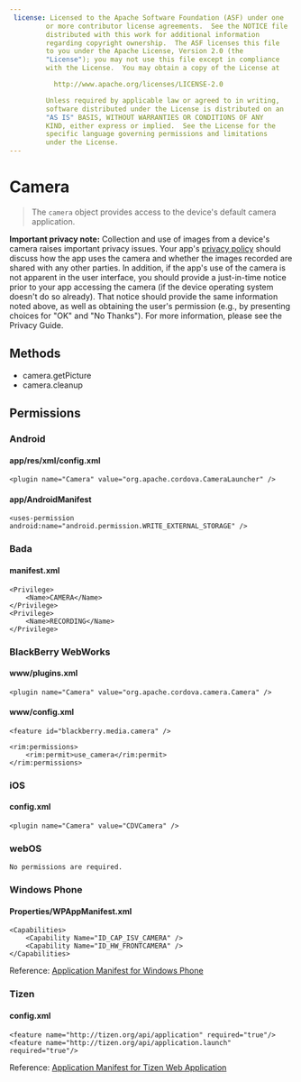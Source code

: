 ```yaml
---
 license: Licensed to the Apache Software Foundation (ASF) under one
         or more contributor license agreements.  See the NOTICE file
         distributed with this work for additional information
         regarding copyright ownership.  The ASF licenses this file
         to you under the Apache License, Version 2.0 (the
         "License"); you may not use this file except in compliance
         with the License.  You may obtain a copy of the License at

           http://www.apache.org/licenses/LICENSE-2.0

         Unless required by applicable law or agreed to in writing,
         software distributed under the License is distributed on an
         "AS IS" BASIS, WITHOUT WARRANTIES OR CONDITIONS OF ANY
         KIND, either express or implied.  See the License for the
         specific language governing permissions and limitations
         under the License.
---
```


Camera
======

> The `camera` object provides access to the device's default camera application.

**Important privacy note:** Collection and use of images from a device's camera raises important privacy issues.  Your app's [privacy policy](guide_getting-started_index.md.html) should discuss how the app uses the camera and whether the images recorded are shared with any other parties.  In addition, if the app's use of the camera is not apparent in the user interface, you should provide a just-in-time notice prior to your app accessing the camera (if the device operating system doesn't do so already).  That notice should provide the same information noted above, as well as obtaining the user's permission (e.g., by presenting choices for "OK" and "No Thanks").  For more information, please see the Privacy Guide.

Methods
-------

- camera.getPicture
- camera.cleanup

Permissions
-----------

### Android

#### app/res/xml/config.xml

    <plugin name="Camera" value="org.apache.cordova.CameraLauncher" />

#### app/AndroidManifest

    <uses-permission android:name="android.permission.WRITE_EXTERNAL_STORAGE" />

### Bada

#### manifest.xml

    <Privilege>
        <Name>CAMERA</Name>
    </Privilege>
    <Privilege>
        <Name>RECORDING</Name>
    </Privilege>

### BlackBerry WebWorks

#### www/plugins.xml

    <plugin name="Camera" value="org.apache.cordova.camera.Camera" />

#### www/config.xml

    <feature id="blackberry.media.camera" />

    <rim:permissions>
        <rim:permit>use_camera</rim:permit>
    </rim:permissions>

### iOS

#### config.xml

    <plugin name="Camera" value="CDVCamera" />

### webOS

    No permissions are required.

### Windows Phone

#### Properties/WPAppManifest.xml

    <Capabilities>
        <Capability Name="ID_CAP_ISV_CAMERA" />
        <Capability Name="ID_HW_FRONTCAMERA" />
    </Capabilities>

Reference: [Application Manifest for Windows Phone](http://msdn.microsoft.com/en-us/library/ff769509%28v=vs.92%29.aspx)

### Tizen

#### config.xml

    <feature name="http://tizen.org/api/application" required="true"/>
    <feature name="http://tizen.org/api/application.launch" required="true"/>

Reference: [Application Manifest for Tizen Web Application](https://developer.tizen.org/help/topic/org.tizen.help.gs/Creating%20a%20Project.html?path=0_1_1_3#8814682_CreatingaProject-EditingconfigxmlFeatures)
